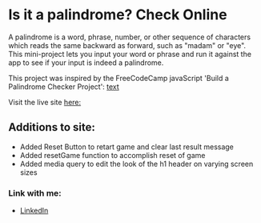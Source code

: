 # Is it a palindrome? Check Online

A palindrome is a word, phrase, number, or other sequence of characters which reads the same backward as forward, such as "madam" or "eye". This mini-project lets you input your word or phrase and run it against the app to see if your input is indeed a palindrome.

This project was inspired by the FreeCodeCamp javaScript 'Build a Palindrome Checker Project': 
[text](https://www.freecodecamp.org/learn/javascript-algorithms-and-data-structures-v8/#build-a-palindrome-checker-project)

Visit the live site [here:](https://ericjonesdev.github.io/palindrome-checker/)

## Additions to site:
-   Added Reset Button to retart game and clear last result message
-   Added resetGame function to accomplish reset of game
-   Added media query to edit the look of the h1 header on varying screen sizes

### Link with me:
-  [LinkedIn](https://www.linkedin.com/in/ericnathanieljones/)